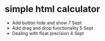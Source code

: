 # simple html calculator
- Add button hide and show 7 Sept
- Add drag and drop functionality 5 Sept
- Dealing with float precision 4 Sept